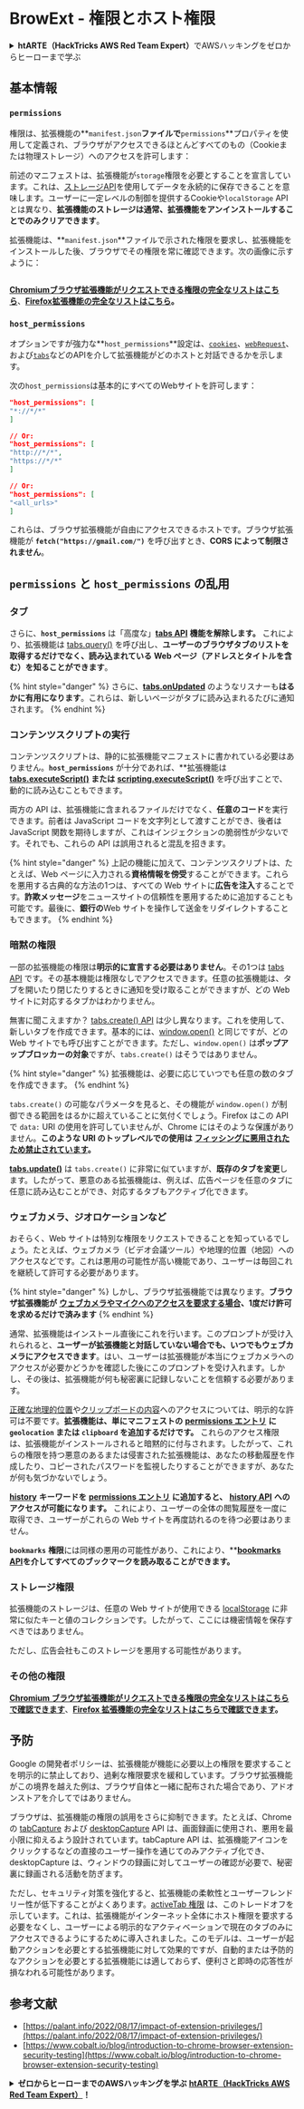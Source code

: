 # BrowExt - 権限とホスト権限

<details>

<summary><strong>htARTE（HackTricks AWS Red Team Expert）</strong>でAWSハッキングをゼロからヒーローまで学ぶ</summary>

HackTricksをサポートする他の方法：

- **HackTricksで企業を宣伝したい**または**HackTricksをPDFでダウンロードしたい**場合は、[**SUBSCRIPTION PLANS**](https://github.com/sponsors/carlospolop)をチェックしてください！
- [**公式PEASS＆HackTricksスワッグ**](https://peass.creator-spring.com)を入手する
- [**The PEASS Family**](https://opensea.io/collection/the-peass-family)を発見し、独占的な[**NFTs**](https://opensea.io/collection/the-peass-family)のコレクションを見つける
- 💬 [**Discordグループ**](https://discord.gg/hRep4RUj7f)または[**telegramグループ**](https://t.me/peass)に**参加**するか、**Twitter** 🐦 [**@carlospolopm**](https://twitter.com/hacktricks\_live)で**フォロー**する
- **ハッキングトリックを共有するには、PRを** [**HackTricks**](https://github.com/carlospolop/hacktricks) **および** [**HackTricks Cloud**](https://github.com/carlospolop/hacktricks-cloud) **のgithubリポジトリに提出してください。**

</details>

## 基本情報

### **`permissions`**

権限は、拡張機能の**`manifest.json`**ファイルで**`permissions`**プロパティを使用して定義され、ブラウザがアクセスできるほとんどすべてのもの（Cookieまたは物理ストレージ）へのアクセスを許可します：

前述のマニフェストは、拡張機能が`storage`権限を必要とすることを宣言しています。これは、[ストレージAPI](https://developer.mozilla.org/en-US/docs/Mozilla/Add-ons/WebExtensions/API/storage)を使用してデータを永続的に保存できることを意味します。ユーザーに一定レベルの制御を提供するCookieや`localStorage` APIとは異なり、**拡張機能のストレージは通常、拡張機能をアンインストールすることでのみクリアできます**。

拡張機能は、**`manifest.json`**ファイルで示された権限を要求し、拡張機能をインストールした後、ブラウザでその権限を常に確認できます。次の画像に示すように：

<figure><img src="../../.gitbook/assets/image (2) (1) (1).png" alt=""><figcaption></figcaption></figure>

[**Chromiumブラウザ拡張機能がリクエストできる権限の完全なリストはこちら**](https://developer.chrome.com/docs/extensions/develop/concepts/declare-permissions#permissions)、[**Firefox拡張機能の完全なリストはこちら**](https://developer.mozilla.org/en-US/docs/Mozilla/Add-ons/WebExtensions/manifest.json/permissions#api\_permissions)**。**

### `host_permissions`

オプションですが強力な**`host_permissions`**設定は、[`cookies`](https://developer.mozilla.org/en-US/docs/Mozilla/Add-ons/WebExtensions/API/cookies)、[`webRequest`](https://developer.mozilla.org/en-US/docs/Mozilla/Add-ons/WebExtensions/API/webRequest)、および[`tabs`](https://developer.mozilla.org/en-US/docs/Mozilla/Add-ons/WebExtensions/API/tabs)などのAPIを介して拡張機能がどのホストと対話できるかを示します。

次の`host_permissions`は基本的にすべてのWebサイトを許可します：
```json
"host_permissions": [
"*://*/*"
]

// Or:
"host_permissions": [
"http://*/*",
"https://*/*"
]

// Or:
"host_permissions": [
"<all_urls>"
]
```
これらは、ブラウザ拡張機能が自由にアクセスできるホストです。ブラウザ拡張機能が **`fetch("https://gmail.com/")`** を呼び出すとき、**CORS によって制限されません**。

## `permissions` と `host_permissions` の乱用

### タブ

さらに、**`host_permissions`** は「高度な」[**tabs API**](https://developer.mozilla.org/en-US/docs/Mozilla/Add-ons/WebExtensions/API/tabs) **機能を解除します。** これにより、拡張機能は [tabs.query()](https://developer.mozilla.org/en-US/docs/Mozilla/Add-ons/WebExtensions/API/tabs/query) を呼び出し、**ユーザーのブラウザタブのリストを取得するだけでなく、読み込まれている** **Web ページ（アドレスとタイトルを含む）を知ることができます**。

{% hint style="danger" %}
さらに、[**tabs.onUpdated**](https://developer.mozilla.org/en-US/docs/Mozilla/Add-ons/WebExtensions/API/tabs/onUpdated) のようなリスナーも**はるかに有用になります**。これらは、新しいページがタブに読み込まれるたびに通知されます。
{% endhint %}

### コンテンツスクリプトの実行 <a href="#running-content-scripts" id="running-content-scripts"></a>

コンテンツスクリプトは、静的に拡張機能マニフェストに書かれている必要はありません。**`host_permissions`** が十分であれば、**拡張機能は [**tabs.executeScript()**](https://developer.mozilla.org/en-US/docs/Mozilla/Add-ons/WebExtensions/API/tabs/executeScript) **または** [**scripting.executeScript()**](https://developer.mozilla.org/en-US/docs/Mozilla/Add-ons/WebExtensions/API/scripting/executeScript) を呼び出すことで、動的に読み込むこともできます。

両方の API は、拡張機能に含まれるファイルだけでなく、**任意のコード**を実行できます。前者は JavaScript コードを文字列として渡すことができ、後者は JavaScript 関数を期待しますが、これはインジェクションの脆弱性が少ないです。それでも、これらの API は誤用されると混乱を招きます。

{% hint style="danger" %}
上記の機能に加えて、コンテンツスクリプトは、たとえば、Web ページに入力される**資格情報を傍受**することができます。これらを悪用する古典的な方法の1つは、すべての Web サイトに**広告を注入**することです。**詐欺メッセージ**をニュースサイトの信頼性を悪用するために追加することも可能です。最後に、**銀行の**Web サイトを操作して送金をリダイレクトすることもできます。
{% endhint %}

### 暗黙の権限 <a href="#implicit-privileges" id="implicit-privileges"></a>

一部の拡張機能の権限は**明示的に宣言する必要はありません**。その1つは [tabs API](https://developer.mozilla.org/en-US/docs/Mozilla/Add-ons/WebExtensions/API/tabs) です。その基本機能は権限なしでアクセスできます。任意の拡張機能は、タブを開いたり閉じたりするときに通知を受け取ることができますが、どの Web サイトに対応するタブかはわかりません。

無害に聞こえますか？ [tabs.create() API](https://developer.mozilla.org/en-US/docs/Mozilla/Add-ons/WebExtensions/API/tabs/create) は少し異なります。これを使用して、新しいタブを作成できます。基本的には、[window.open()](https://developer.mozilla.org/en-US/docs/Web/API/Window/open) と同じですが、どの Web サイトでも呼び出すことができます。ただし、`window.open()` は**ポップアップブロッカーの対象**ですが、`tabs.create()` はそうではありません。

{% hint style="danger" %}
拡張機能は、必要に応じていつでも任意の数のタブを作成できます。
{% endhint %}

`tabs.create()` の可能なパラメータを見ると、その機能が `window.open()` が制御できる範囲をはるかに超えていることに気付くでしょう。Firefox はこの API で `data:` URI の使用を許可していませんが、Chrome にはそのような保護がありません。**このような URI のトップレベルでの使用は** [**フィッシングに悪用されたため禁止されています**](https://bugzilla.mozilla.org/show\_bug.cgi?id=1331351)**。**

[**tabs.update()**](https://developer.mozilla.org/en-US/docs/Mozilla/Add-ons/WebExtensions/API/tabs/update) は `tabs.create()` に非常に似ていますが、**既存のタブを変更**します。したがって、悪意のある拡張機能は、例えば、広告ページを任意のタブに任意に読み込むことができ、対応するタブもアクティブ化できます。

### ウェブカメラ、ジオロケーションなど <a href="#webcam-geolocation-and-friends" id="webcam-geolocation-and-friends"></a>

おそらく、Web サイトは特別な権限をリクエストできることを知っているでしょう。たとえば、ウェブカメラ（ビデオ会議ツール）や地理的位置（地図）へのアクセスなどです。これは悪用の可能性が高い機能であり、ユーザーは毎回これを継続して許可する必要があります。

{% hint style="danger" %}
しかし、ブラウザ拡張機能では異なります。**ブラウザ拡張機能が** [**ウェブカメラやマイクへのアクセスを要求する場合**](https://developer.mozilla.org/en-US/docs/Web/API/MediaDevices/getUserMedia)**、1度だけ許可を求めるだけで済みます**
{% endhint %}

通常、拡張機能はインストール直後にこれを行います。このプロンプトが受け入れられると、**ユーザーが拡張機能と対話していない場合でも、いつでもウェブカメラにアクセスできます**。はい、ユーザーは拡張機能が本当にウェブカメラへのアクセスが必要かどうかを確認した後にこのプロンプトを受け入れます。しかし、その後は、拡張機能が何も秘密裏に記録しないことを信頼する必要があります。

[正確な地理的位置](https://developer.mozilla.org/en-US/docs/Web/API/Geolocation)や[クリップボードの内容](https://developer.mozilla.org/en-US/docs/Web/API/Clipboard\_API)へのアクセスについては、明示的な許可は不要です。**拡張機能は、単にマニフェストの** [**permissions エントリ**](https://developer.mozilla.org/en-US/docs/Mozilla/Add-ons/WebExtensions/manifest.json/permissions) **に `geolocation` または `clipboard` を追加するだけです。** これらのアクセス権限は、拡張機能がインストールされると暗黙的に付与されます。したがって、これらの権限を持つ悪意のあるまたは侵害された拡張機能は、あなたの移動履歴を作成したり、コピーされたパスワードを監視したりすることができますが、あなたが何も気づかないでしょう。

[**history**](https://developer.mozilla.org/en-US/docs/Mozilla/Add-ons/WebExtensions/API/history) **キーワードを** [**permissions エントリ**](https://developer.mozilla.org/en-US/docs/Mozilla/Add-ons/WebExtensions/manifest.json/permissions) **に追加すると、** [**history API**](https://developer.mozilla.org/en-US/docs/Mozilla/Add-ons/WebExtensions/API/history) **へのアクセスが可能になります。** これにより、ユーザーの全体の閲覧履歴を一度に取得でき、ユーザーがこれらの Web サイトを再度訪れるのを待つ必要はありません。

**`bookmarks`** **権限**には同様の悪用の可能性があり、これにより、**[**bookmarks API**](https://developer.mozilla.org/en-US/docs/Mozilla/Add-ons/WebExtensions/API/bookmarks)**を介してすべてのブックマークを読み取ることができます。**

### ストレージ権限 <a href="#the-storage-permission" id="the-storage-permission"></a>

拡張機能のストレージは、任意の Web サイトが使用できる [localStorage](https://developer.mozilla.org/en-US/docs/Web/API/Window/localStorage) に非常に似たキーと値のコレクションです。したがって、ここには機密情報を保存すべきではありません。

ただし、広告会社もこのストレージを悪用する可能性があります。

### その他の権限

[**Chromium ブラウザ拡張機能がリクエストできる権限の完全なリストはこちらで確認できます**](https://developer.chrome.com/docs/extensions/develop/concepts/declare-permissions#permissions)、[**Firefox 拡張機能の完全なリストはこちらで確認できます**](https://developer.mozilla.org/en-US/docs/Mozilla/Add-ons/WebExtensions/manifest.json/permissions#api\_permissions)**。**

## 予防 <a href="#why-not-restrict-extension-privileges" id="why-not-restrict-extension-privileges"></a>

Google の開発者ポリシーは、拡張機能が機能に必要以上の権限を要求することを明示的に禁止しており、過剰な権限要求を緩和しています。ブラウザ拡張機能がこの境界を越えた例は、ブラウザ自体と一緒に配布された場合であり、アドオンストアを介してではありません。

ブラウザは、拡張機能の権限の誤用をさらに抑制できます。たとえば、Chrome の [tabCapture](https://developer.chrome.com/docs/extensions/reference/tabCapture/) および [desktopCapture](https://developer.chrome.com/docs/extensions/reference/desktopCapture/) API は、画面録画に使用され、悪用を最小限に抑えるよう設計されています。tabCapture API は、拡張機能アイコンをクリックするなどの直接のユーザー操作を通じてのみアクティブ化でき、desktopCapture は、ウィンドウの録画に対してユーザーの確認が必要で、秘密裏に録画される活動を防ぎます。

ただし、セキュリティ対策を強化すると、拡張機能の柔軟性とユーザーフレンドリー性が低下することがよくあります。[activeTab 権限](https://developer.mozilla.org/en-US/docs/Mozilla/Add-ons/WebExtensions/manifest.json/permissions#activetab\_permission) は、このトレードオフを示しています。これは、拡張機能がインターネット全体にホスト権限を要求する必要をなくし、ユーザーによる明示的なアクティベーションで現在のタブのみにアクセスできるようにするために導入されました。このモデルは、ユーザーが起動アクションを必要とする拡張機能に対して効果的ですが、自動的または予防的なアクションを必要とする拡張機能には適しておらず、便利さと即時の応答性が損なわれる可能性があります。
## **参考文献**

* [https://palant.info/2022/08/17/impact-of-extension-privileges/](https://palant.info/2022/08/17/impact-of-extension-privileges/)
* [https://www.cobalt.io/blog/introduction-to-chrome-browser-extension-security-testing](https://www.cobalt.io/blog/introduction-to-chrome-browser-extension-security-testing)

<details>

<summary><strong>ゼロからヒーローまでのAWSハッキングを学ぶ</strong> <a href="https://training.hacktricks.xyz/courses/arte"><strong>htARTE（HackTricks AWS Red Team Expert）</strong></a><strong>！</strong></summary>

HackTricksをサポートする他の方法:

* **HackTricksで企業を宣伝したい**または**HackTricksをPDFでダウンロードしたい**場合は、[**SUBSCRIPTION PLANS**](https://github.com/sponsors/carlospolop)をチェックしてください！
* [**公式PEASS＆HackTricksスワッグ**](https://peass.creator-spring.com)を入手する
* [**The PEASS Family**](https://opensea.io/collection/the-peass-family)を発見し、独占的な[**NFTs**](https://opensea.io/collection/the-peass-family)コレクションを見つける
* **💬 [**Discordグループ**](https://discord.gg/hRep4RUj7f)または[**telegramグループ**](https://t.me/peass)に参加するか、**Twitter** 🐦 [**@carlospolopm**](https://twitter.com/hacktricks\_live)**をフォローする。**
* **ハッキングトリックを共有するために、**[**HackTricks**](https://github.com/carlospolop/hacktricks)および[**HackTricks Cloud**](https://github.com/carlospolop/hacktricks-cloud) githubリポジトリにPRを提出する。

</details>
